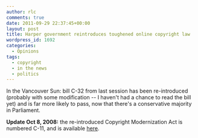 ```yaml
---
author: rlc
comments: true
date: 2011-09-29 22:37:45+00:00
layout: post
title: Harper government reintroduces toughened online copyright law
wordpress_id: 1692
categories:
  - Opinions
tags:
  - copyright
  - in the news
  - politics
---
```


In the Vancouver Sun: bill C-32 from last session has been re-introduced (probably with some modification -- I haven't had a chance to read the bill yet) and is far more likely to pass, now that there's a conservative majority in Parliament.

**Update Oct 8, 2008:** the re-introduced Copyright Modernization Act is numbered C-11, and is available [here](https://web.archive.org/web/20111221034832/http://www.parl.gc.ca/LegisInfo/BillDetails.aspx?billId=5134851&Language=E&Mode=1).

